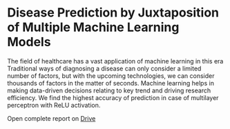 # Disease Prediction by Juxtaposition of Multiple Machine Learning Models
The field of healthcare has a vast application of machine learning in this era Traditional ways of diagnosing a disease can only consider a limited number of factors, but with the upcoming technologies, we can consider thousands of factors in the matter of seconds. Machine learning helps in making data-driven decisions relating to key trend and driving research efficiency. We find the highest accuracy of prediction in case of multilayer perceptron with ReLU activation.

Open complete report on [Drive](https://drive.google.com/file/d/1tU7GTE6Wt_0hfL5xZOFwve14TEdBtQE_/view?usp=drive_link)
